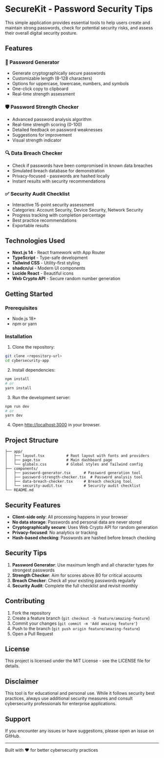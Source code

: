 # SecureKit - Password Security Tips

This simple application provides essential tools to help users create and maintain strong passwords, check for potential security risks, and assess their overall digital security posture.

## Features

### 🔐 Password Generator
- Generate cryptographically secure passwords
- Customizable length (8-128 characters)
- Options for uppercase, lowercase, numbers, and symbols
- One-click copy to clipboard
- Real-time strength assessment

### 🛡️ Password Strength Checker
- Advanced password analysis algorithm
- Real-time strength scoring (0-100)
- Detailed feedback on password weaknesses
- Suggestions for improvement
- Visual strength indicator

### 🔍 Data Breach Checker
- Check if passwords have been compromised in known data breaches
- Simulated breach database for demonstration
- Privacy-focused - passwords are hashed locally
- Instant results with security recommendations

### ✅ Security Audit Checklist
- Interactive 15-point security assessment
- Categories: Account Security, Device Security, Network Security
- Progress tracking with completion percentage
- Best practice recommendations
- Exportable results

## Technologies Used

- **Next.js 14** - React framework with App Router
- **TypeScript** - Type-safe development
- **Tailwind CSS** - Utility-first styling
- **shadcn/ui** - Modern UI components
- **Lucide React** - Beautiful icons
- **Web Crypto API** - Secure random number generation

## Getting Started

### Prerequisites
- Node.js 18+
- npm or yarn

### Installation

1. Clone the repository:
```bash
git clone <repository-url>
cd cybersecurity-app
```

2. Install dependencies:
```bash
npm install
# or
yarn install
```

3. Run the development server:
```bash
npm run dev
# or
yarn dev
```

4. Open [http://localhost:3000](http://localhost:3000) in your browser.

## Project Structure

```
├── app/
│   ├── layout.tsx          # Root layout with fonts and providers
│   ├── page.tsx            # Main dashboard page
│   └── globals.css         # Global styles and Tailwind config
├── components/
│   ├── password-generator.tsx      # Password generation tool
│   ├── password-strength-checker.tsx  # Password analysis tool
│   ├── data-breach-checker.tsx     # Breach checking tool
│   └── security-audit.tsx          # Security audit checklist
└── README.md
```

## Security Features

- **Client-side only**: All processing happens in your browser
- **No data storage**: Passwords and personal data are never stored
- **Cryptographically secure**: Uses Web Crypto API for random generation
- **Privacy-focused**: No analytics or tracking
- **Hash-based checking**: Passwords are hashed before breach checking

## Security Tips

1. **Password Generator**: Use maximum length and all character types for strongest passwords
2. **Strength Checker**: Aim for scores above 80 for critical accounts
3. **Breach Checker**: Check all your existing passwords regularly
4. **Security Audit**: Complete the full checklist and revisit monthly

## Contributing

1. Fork the repository
2. Create a feature branch (`git checkout -b feature/amazing-feature`)
3. Commit your changes (`git commit -m 'Add amazing feature'`)
4. Push to the branch (`git push origin feature/amazing-feature`)
5. Open a Pull Request

## License

This project is licensed under the MIT License - see the LICENSE file for details.

## Disclaimer

This tool is for educational and personal use. While it follows security best practices, always use additional security measures and consult cybersecurity professionals for enterprise applications.

## Support

If you encounter any issues or have suggestions, please open an issue on GitHub.

---

Built with ❤️ for better cybersecurity practices

